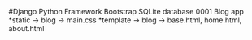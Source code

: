 #Django Python Framework
Bootstrap
SQLite database 0001
Blog app
*static -> blog -> main.css
*template -> blog -> base.html, home.html, about.html
